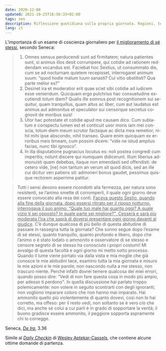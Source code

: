 ```yaml
---
date: 2020-12-08
updated: 2021-10-25T16:56:33+02:00
tags: zen
description: Riflessione quotidiana sulla propria giornata. Ragioni, tecniche e idee.
lang: it
---
```

L’importanza di un esame di coscienza giornaliero per [il miglioramento di sé stessi](Self%20improvement.md), secondo Seneca:

<blockquote lang='la'>
	<ol>
		<li>Omnes sensus perducendi sunt ad firmitatem; natura patientes sunt, si animus illos desit corrumpere, qui cotidie ad rationem reddendam vocandus est. Faciebat hoc Sextius, ut consummato die, cum se ad nocturnam quietem recepisset, interrogaret animum suum: <q>quod hodie malum tuum sanasti? Cui vitio obstitisti? Qua parte melior es?</q></li>
		<li>Desinet ira et moderatior erit quae sciet sibi cotidie ad iudicem esse veniendum. Quicquam ergo pulchrius hac consuetudine excutiendi totum diem? Qualis ille somnus post recognitionem sui sequitur, quam tranquillus, quam altus ac liber, cum aut laudatus est animus aut admonitus et speculator sui censorque secretus cognovit de moribus suis!</li>
		<li>Utor hac potestate et cotidie apud me causam dico. Cum sublatum e conspectu lumen est et conticuit uxor moris iam mei conscia, totum diem meum scrutor factaque ac dicta mea remetior; nihil mihi ipse abscondo, nihil transeo. Quare enim quicquam ex erroribus meis timeam, cum possim dicere: <q>vide ne istud amplius facias, nunc tibi ignosco</q>.</li>
		<li>In illa disputatione pugnacius locutus es: noli postea congredi cum imperitis; nolunt discere qui numquam didicerunt. Illum liberius admonuisti quam debebas, itaque non emendasti sed offendisti: de cetero vide, [ne] non tantum an verum sit quod dicis, sed an ille cui dicitur veri patiens sit: admoneri bonus gaudet, pessimus quisque rectorem asperrime patitur.</li>
	</ol>
</blockquote>

<blockquote>
	<p>Tutti i sensi devono essere ricondotti alla fermezza, per natura sono resistenti, se l’animo smette di corromperli, il quale ogni giorno deve essere convocato alla resa dei conti. <u>Faceva questo Sestio, quando alla fine della giornata, dopo essersi ritirato per il riposo notturno, interrogava il suo animo: <q>Quale tuo male hai guarito oggi? A quale vizio ti sei opposto? In quale parte sei migliore?</q>. Cesserà e sarà più moderata l’ira che saprà di doversi presentare ogni giorno davanti al giudice</u>. C’è dunque qualcosa di più bello di questa abitudine di passare in rassegna tutta la giornata? Che sonno segue dopo l’esame di sé stessi, quanto tranquillo, quanto profondo e libero, dopo che l’animo o è stato lodato o ammonito e osservatore di se stesso e censore segreto di se stesso ha conosciuto i propri costumi! Mi avvalgo di questa facoltà e ogni giorno mi metto sotto processo. Quando il lume viene portato via dalla vista e mia moglie che già conosce le mie abitudini tace, esamino tutta la mia giornata e misuro le mie azioni e le mie parole; non nascondo nulla a me stesso, non trascuro niente. Perché infatti dovrei temere qualcosa dei miei errori, quando posso dire: <q>Vedi di non fare questa cosa in modo più ampio, per adesso ti perdono</q>. In quella discussione hai parlato troppo polemicamente: non volere in seguito scontrarti con degli ignoranti; non vogliono imparare coloro che non hanno mai imparato. Hai ammonito quello più violentemente di quanto dovevi, così non lo hai corretto, ma offeso: per il resto vedi, non soltanto se è vero ciò che dici, ma anche se colui a cui parli è in grado di sopportare la verità; il buono gradisce essere ammonito, il peggiore sopporta aspramente chi lo corregge.</p>
</blockquote>

<p class='cite'>Seneca, <cite><a href='https://it.wikipedia.org/wiki/De_ira' title='“De Ira” su Wikipedia'>De Ira</a></cite>, 3.36</p>

Simile al <cite lang='en'><a href='https://emotional.codes/daily-checkin/' target='_blank' title='“Daily Checkin„ on emotional.codes' hreflang='en'>Daily Checkin</a></cite> di <a href='https://wesleyac.com/' target='_blank' hreflang='en' title='Wesley’s personal website'>Wesley Aptekar-Cassels</a>, che contiene alcune ottime domande di partenza.
